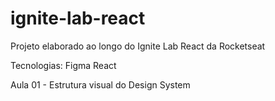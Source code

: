 # ignite-lab-react
Projeto elaborado ao longo do Ignite Lab React da Rocketseat

Tecnologias:
Figma
React

Aula 01 - Estrutura visual do Design System
